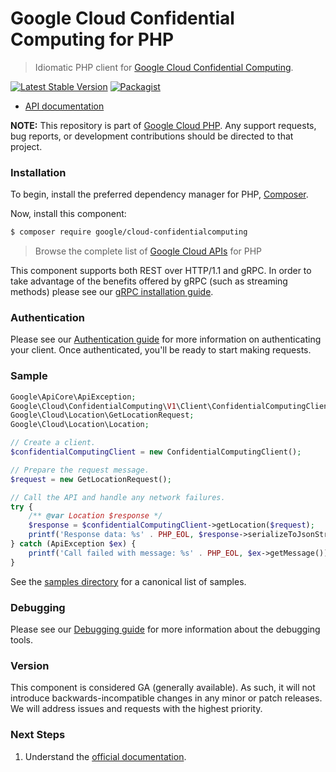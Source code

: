 # Google Cloud Confidential Computing for PHP

> Idiomatic PHP client for [Google Cloud Confidential Computing](https://cloud.google.com/confidential-computing).

[![Latest Stable Version](https://poser.pugx.org/google/cloud-confidentialcomputing/v/stable)](https://packagist.org/packages/google/cloud-confidentialcomputing) [![Packagist](https://img.shields.io/packagist/dm/google/cloud-confidentialcomputing.svg)](https://packagist.org/packages/google/cloud-confidentialcomputing)

* [API documentation](https://cloud.google.com/php/docs/reference/cloud-confidentialcomputing/latest)

**NOTE:** This repository is part of [Google Cloud PHP](https://github.com/googleapis/google-cloud-php). Any
support requests, bug reports, or development contributions should be directed to
that project.

### Installation

To begin, install the preferred dependency manager for PHP, [Composer](https://getcomposer.org/).

Now, install this component:

```sh
$ composer require google/cloud-confidentialcomputing
```

> Browse the complete list of [Google Cloud APIs](https://cloud.google.com/php/docs/reference)
> for PHP

This component supports both REST over HTTP/1.1 and gRPC. In order to take advantage of the benefits
offered by gRPC (such as streaming methods) please see our
[gRPC installation guide](https://cloud.google.com/php/grpc).

### Authentication

Please see our [Authentication guide](https://github.com/googleapis/google-cloud-php/blob/main/AUTHENTICATION.md) for more information
on authenticating your client. Once authenticated, you'll be ready to start making requests.

### Sample

```php
Google\ApiCore\ApiException;
Google\Cloud\ConfidentialComputing\V1\Client\ConfidentialComputingClient;
Google\Cloud\Location\GetLocationRequest;
Google\Cloud\Location\Location;

// Create a client.
$confidentialComputingClient = new ConfidentialComputingClient();

// Prepare the request message.
$request = new GetLocationRequest();

// Call the API and handle any network failures.
try {
    /** @var Location $response */
    $response = $confidentialComputingClient->getLocation($request);
    printf('Response data: %s' . PHP_EOL, $response->serializeToJsonString());
} catch (ApiException $ex) {
    printf('Call failed with message: %s' . PHP_EOL, $ex->getMessage());
}
```

See the [samples directory](https://github.com/googleapis/google-cloud-php-confidentialcomputing/tree/main/samples) for a canonical list of samples.

### Debugging

Please see our [Debugging guide](https://github.com/googleapis/google-cloud-php/blob/main/DEBUG.md)
for more information about the debugging tools.

### Version

This component is considered GA (generally available). As such, it will not introduce backwards-incompatible changes in
any minor or patch releases. We will address issues and requests with the highest priority.

### Next Steps

1. Understand the [official documentation](https://cloud.google.com/compute/confidential-vm/docs).
